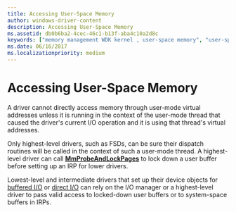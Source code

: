 ```yaml
---
title: Accessing User-Space Memory
author: windows-driver-content
description: Accessing User-Space Memory
ms.assetid: db0b6ba2-4cec-46c1-b13f-aba4c10a2d8c
keywords: ["memory management WDK kernel , user-space memory", "user-space memory WDK kernel", "virtual user-space memory WDK kernel"]
ms.date: 06/16/2017
ms.localizationpriority: medium
---
```


# Accessing User-Space Memory





A driver cannot directly access memory through user-mode virtual addresses unless it is running in the context of the user-mode thread that caused the driver's current I/O operation and it is using that thread's virtual addresses.

Only highest-level drivers, such as FSDs, can be sure their dispatch routines will be called in the context of such a user-mode thread. A highest-level driver can call [**MmProbeAndLockPages**](https://msdn.microsoft.com/library/windows/hardware/ff554664) to lock down a user buffer before setting up an IRP for lower drivers.

Lowest-level and intermediate drivers that set up their device objects for [buffered I/O](methods-for-accessing-data-buffers.md) or [direct I/O](methods-for-accessing-data-buffers.md) can rely on the I/O manager or a highest-level driver to pass valid access to locked-down user buffers or to system-space buffers in IRPs.

 

 




